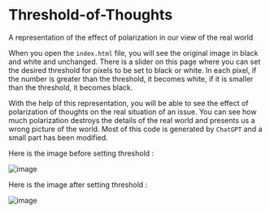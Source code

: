 # Threshold-of-Thoughts
A representation of the effect of polarization in our view of the real world

When you open the `index.html` file, you will see the original image in black and white and unchanged. There is a slider on this page where you can set the desired threshold for pixels to be set to black or white. In each pixel, if the number is greater than the threshold, it becomes white, if it is smaller than the threshold, it becomes black.

With the help of this representation, you will be able to see the effect of polarization of thoughts on the real situation of an issue. You can see how much polarization destroys the details of the real world and presents us a wrong picture of the world. Most of this code is generated by `ChatGPT` and a small part has been modified.

Here is the image before setting threshold :

![image](https://github.com/MohsenFatemii/Threshold-of-Thoughts/assets/20028598/4be2b2eb-7e40-456d-a407-e879892fc452)


Here is the image after setting threshold :

![image](https://github.com/MohsenFatemii/Threshold-of-Thoughts/assets/20028598/1bc25d0a-4dae-445b-90c3-5597489f700a)
